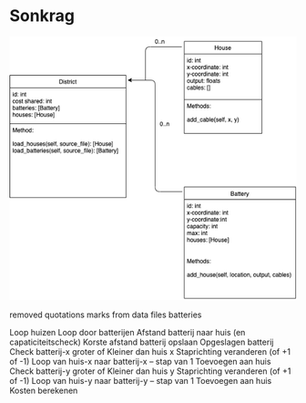 # Sonkrag

![UML](docs/images/DESIGN.png)

removed quotations marks from data files batteries  

Loop huizen
	Loop door batterijen
		Afstand batterij naar huis (en capaticiteitscheck)
		Korste afstand batterij opslaan
	Opgeslagen batterij
	Check batterij-x groter of Kleiner dan huis x
		Staprichting veranderen (of +1 of -1)
	Loop van huis-x naar batterij-x – stap van 1
		Toevoegen aan huis
	Check batterij-y groter of Kleiner dan huis y
		Staprichting veranderen (of +1 of -1)
Loop van huis-y naar batterij-y – stap van 1
		Toevoegen aan huis
	Kosten berekenen
